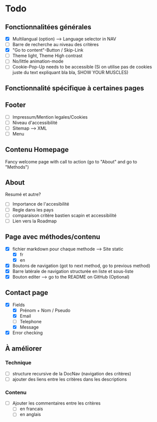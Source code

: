 # Todo 

## Fonctionnalitées générales
- [x] Multilangual (option) --> Language selector in NAV
- [ ] Barre de recherche au niveau des critères
- [x] "Go to content"-Button / Skip-Link
- [ ] Theme light, Theme High contrast
- [ ] No/little animation-mode
- [ ] Cookie-Pop-Up needs to be accessible (Si on utilise pas de cookies juste du text expliquant bla bla, SHOW YOUR MUSCLES)

## Fonctionnalité spécifique à certaines pages
## Footer
- [ ] Impressum/Mention legales/Cookies
- [ ] Niveau d'accessibilité
- [ ] Sitemap --> XML
- [ ] Menu

## Contenu Homepage

Fancy welcome page with call to action (go to "About" and go to "Methods")


## About

Resumé et autre?
- [ ] Importance de l'accesibilité
- [ ] Regle dans les pays
- [ ] comparaison critère bastien scapin et accessibilité
- [ ] Lien vers la Roadmap

## Page avec méthodes/contenu
- [x] fichier markdown pour chaque methode --> Site static
  - [x] fr
  - [x] en
- [x] Boutons de navigation (got to next method, go to previous method)
- [x] Barre latérale de navigation structurée en liste et sous-liste
- [x] Bouton editer --> go to the README on GitHub (Optional)

## Contact page
- [x] Fields
  - [X] Prénom + Nom / Pseudo
  - [X] Email
  - [ ] Telephone
  - [X] Message
- [x] Error checking

## À améliorer

### Technique
- [ ] structure recursive de la DocNav (navigation des critères)
- [ ] ajouter des liens entre les critères dans les descriptions

### Contenu
- [ ] Ajouter les commentaires entre les critères
  - [ ] en francais
  - [ ] en anglais
